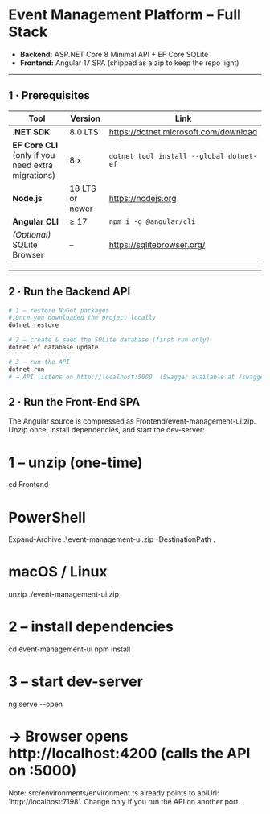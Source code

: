 # Event Management Platform – Full Stack

* **Backend:** ASP.NET Core 8 Minimal API + EF Core SQLite  
* **Frontend:** Angular 17 SPA (shipped as a zip to keep the repo light)

---

## 1 · Prerequisites

| Tool | Version | Link |
|------|---------|------|
| **.NET SDK** | 8.0 LTS | <https://dotnet.microsoft.com/download> |
| **EF Core CLI** (only if you need extra migrations) | 8.x | `dotnet tool install --global dotnet-ef` |
| **Node.js** | 18 LTS or newer | <https://nodejs.org> |
| **Angular CLI** | ≥ 17 | `npm i -g @angular/cli` |
| *(Optional)* SQLite Browser | – | <https://sqlitebrowser.org/> |

---

## 2 · Run the Backend API

```bash
# 1 – restore NuGet packages
#:Once you downloaded the project locally
dotnet restore

# 2 – create & seed the SQLite database (first run only)
dotnet ef database update

# 3 – run the API
dotnet run
# → API listens on http://localhost:5000  (Swagger available at /swagger)
```
## 2 · Run the Front-End SPA
The Angular source is compressed as Frontend/event-management-ui.zip.
Unzip once, install dependencies, and start the dev-server: 
# 1 – unzip  (one-time)
cd Frontend
# PowerShell
Expand-Archive .\event-management-ui.zip -DestinationPath .
# macOS / Linux
  unzip ./event-management-ui.zip

# 2 – install dependencies
cd event-management-ui
npm install

# 3 – start dev-server
ng serve --open
# → Browser opens http://localhost:4200   (calls the API on :5000)
Note: src/environments/environment.ts already points to
apiUrl: 'http://localhost:7198'. Change only if you run the API on another port.
